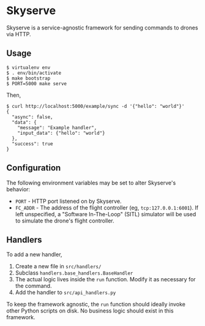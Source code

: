 # Skyserve

Skyserve is a service-agnostic framework for sending commands to drones via HTTP.

## Usage

```
$ virtualenv env
$ . env/bin/activate
$ make bootstrap
$ PORT=5000 make serve
```

Then,

```
$ curl http://localhost:5000/example/sync -d '{"hello": "world"}'
{
  "async": false,
  "data": {
    "message": "Example handler",
    "input_data": {"hello": "world"}
  },
  "success": true
}
```

## Configuration

The following environment variables may be set to alter Skyserve's behavior:

* `PORT` - HTTP port listened on by Skyserve.
* `FC_ADDR` - The address of the flight controller (eg, `tcp:127.0.0.1:6001`).
If left unspecified, a "Software In-The-Loop" (SITL) simulator will be used to
simulate the drone's flight controller.

## Handlers

To add a new handler,

1. Create a new file in `src/handlers/`
2. Subclass `handlers.base_handlers.BaseHandler`
3. The actual logic lives inside the `run` function. Modify it as necessary for the command.
4. Add the handler to `src/api_handlers.py`

To keep the framework agnostic, the `run` function should ideally invoke other Python scripts on disk. No business logic should exist in this framework.
